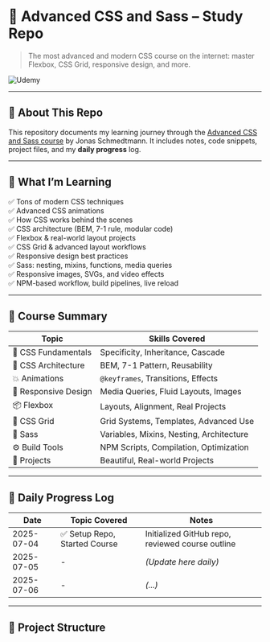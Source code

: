 # 🌟 Advanced CSS and Sass – Study Repo

> The most advanced and modern CSS course on the internet: master Flexbox, CSS Grid, responsive design, and more.

![Udemy](https://img.shields.io/badge/Udemy-Course-orange)  

---

## 📌 About This Repo

This repository documents my learning journey through the [Advanced CSS and Sass course](https://www.udemy.com/course/advanced-css-and-sass/) by Jonas Schmedtmann. It includes notes, code snippets, project files, and my **daily progress** log.

---

## 🚀 What I’m Learning

✅ Tons of modern CSS techniques  
✅ Advanced CSS animations  
✅ How CSS works behind the scenes  
✅ CSS architecture (BEM, 7-1 rule, modular code)  
✅ Flexbox & real-world layout projects  
✅ CSS Grid & advanced layout workflows  
✅ Responsive design best practices  
✅ Sass: nesting, mixins, functions, media queries  
✅ Responsive images, SVGs, and video effects  
✅ NPM-based workflow, build pipelines, live reload

---

## 🧠 Course Summary

| Topic | Skills Covered |
|-------|----------------|
| 🔷 CSS Fundamentals | Specificity, Inheritance, Cascade |
| 🧩 CSS Architecture | BEM, 7-1 Pattern, Reusability |
| 💥 Animations | `@keyframes`, Transitions, Effects |
| 📱 Responsive Design | Media Queries, Fluid Layouts, Images |
| 📦 Flexbox | Layouts, Alignment, Real Projects |
| 🧱 CSS Grid | Grid Systems, Templates, Advanced Use |
| 🧪 Sass | Variables, Mixins, Nesting, Architecture |
| ⚙️ Build Tools | NPM Scripts, Compilation, Optimization |
| 🎨 Projects | Beautiful, Real-world Projects |

---

## 📅 Daily Progress Log

| Date | Topic Covered | Notes |
|------|---------------|-------|
| 2025-07-04 | ✅ Setup Repo, Started Course | Initialized GitHub repo, reviewed course outline |
| 2025-07-05 | - | *(Update here daily)* |
| 2025-07-06 | - | *(...)* |

---

## 📁 Project Structure

